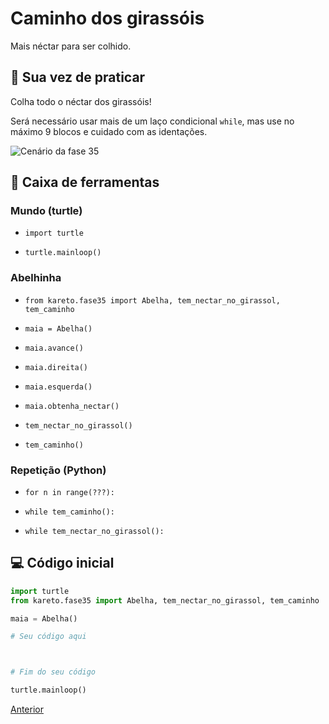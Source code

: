 # Caminho dos girassóis

Mais néctar para ser colhido.

## 🐝 Sua vez de praticar

Colha todo o néctar dos girassóis!

Será necessário usar mais de um laço condicional `while`,
mas use no máximo 9 blocos e cuidado com as identações.

![Cenário da fase 35](cenario_35.png)

## 🧰 Caixa de ferramentas

### Mundo (turtle)

- `import turtle`

- `turtle.mainloop()`

### Abelhinha

- `from kareto.fase35 import Abelha, tem_nectar_no_girassol, tem_caminho`

- `maia = Abelha()`

- `maia.avance()`

- `maia.direita()`

- `maia.esquerda()`

- `maia.obtenha_nectar()`

- `tem_nectar_no_girassol()`

- `tem_caminho()`


### Repetição (Python)

- `for n in range(???):`

- `while tem_caminho():`

- `while tem_nectar_no_girassol():`


## 💻 Código inicial

```python
import turtle
from kareto.fase35 import Abelha, tem_nectar_no_girassol, tem_caminho

maia = Abelha()

# Seu código aqui



# Fim do seu código

turtle.mainloop()
```

[Anterior](../fase34/README.md)
